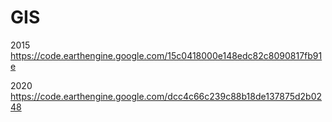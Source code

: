 # GIS

2015 
https://code.earthengine.google.com/15c0418000e148edc82c8090817fb91e

2020
https://code.earthengine.google.com/dcc4c66c239c88b18de137875d2b0248
